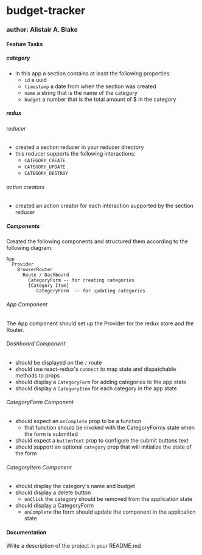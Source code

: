 # budget-tracker
### author: Alistair A. Blake
#### Feature Tasks
##### category
* in this app a section contains at least the following properties:
  * `id` a uuid
  * `timestamp` a date from when the section was created
  * `name` a string that is the name of the category
  * `budget` a number that is the total amount of $ in the category

##### redux
###### reducer
* created a section reducer in your reducer directory
* this reducer supports the following interactions:
  * `CATEGORY_CREATE`
  * `CATEGORY_UPDATE`
  * `CATEGORY_DESTROY`

###### action creators
* created an action creator for each interaction supported by the section reducer

##### Components
Created the following components and structured them according to the following diagram.
```
App
  Provider
    BrowserRouter
      Route / Dashboard
        CategoryForm -- for creating categories
        [Category Item]
           CategoryForm  -- for updating categories
```

###### App Component
The App component should set up the Provider for the redux store and the Router.

###### Dashboard Component
* should be displayed on the `/` route
* should use react-redux's `connect` to map state and dispatchable methods to props
* should display a `CategoryForm` for adding categories to the app state
* should display a `CategoryItem` for each category in the app state

###### CategoryForm Component
* should expect an `onComplete` prop to be a function
  * that function should be invoked with the CategoryForms state when the form is submitted
* should expect a `buttonText` prop to configure the submit buttons text
* should support an optional `category` prop that will initialize the state of the form

###### CategoryItem Component
* should display the category's name and budget
* should display a delete button
  * `onClick` the category should be removed from the application state
* should display a CategoryForm
  * `onComplete` the form should update the component in the application state

#### Documentation
Write a description of the project in your README.md